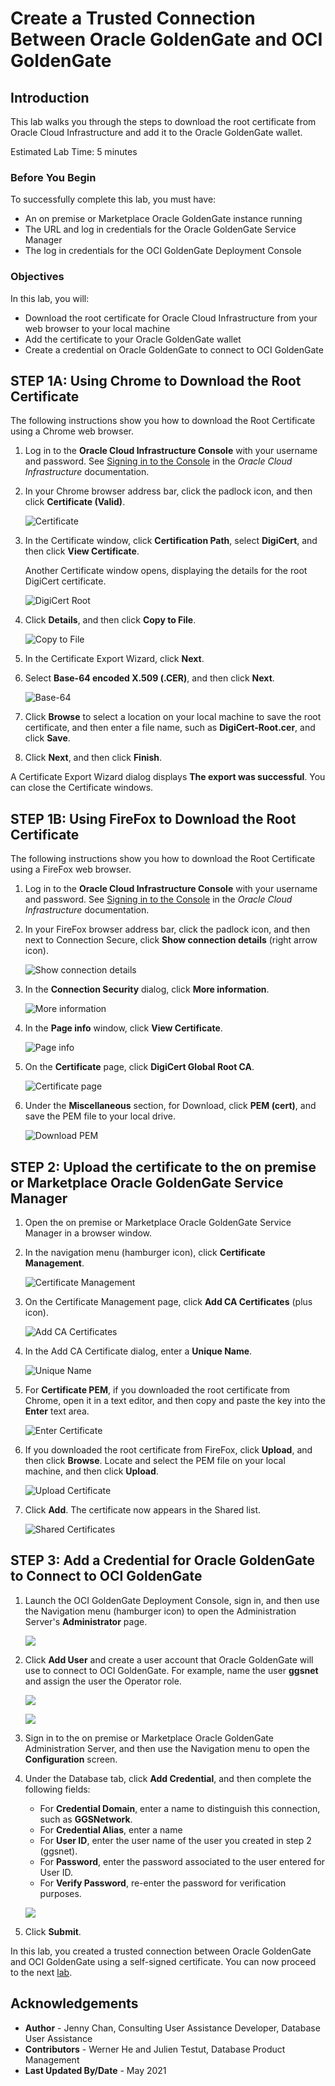 # Create a Trusted Connection Between Oracle GoldenGate and OCI GoldenGate

## Introduction

This lab walks you through the steps to download the root certificate from Oracle Cloud Infrastructure and add it to the Oracle GoldenGate wallet.

Estimated Lab Time: 5 minutes


### Before You Begin

To successfully complete this lab, you must have:

* An on premise or Marketplace Oracle GoldenGate instance running
* The URL and log in credentials for the Oracle GoldenGate Service Manager
* The log in credentials for the OCI GoldenGate Deployment Console

### Objectives

In this lab, you will:
* Download the root certificate for Oracle Cloud Infrastructure from your web browser to your local machine
* Add the certificate to your Oracle GoldenGate wallet
* Create a credential on Oracle GoldenGate to connect to OCI GoldenGate

## **STEP 1A**: Using Chrome to Download the Root Certificate

The following instructions show you how to download the Root Certificate using a Chrome web browser.

1.  Log in to the **Oracle Cloud Infrastructure Console** with your username and password. See [Signing in to the Console](https://docs.cloud.oracle.com/en-us/iaas/Content/GSG/Tasks/signingin.htm) in the *Oracle Cloud Infrastructure* documentation.

2.  In your Chrome browser address bar, click the padlock icon, and then click **Certificate (Valid)**.

    ![Certificate](images/01-04-certificate.png)

3.  In the Certificate window, click **Certification Path**, select **DigiCert**, and then click **View Certificate**.

    Another Certificate window opens, displaying the details for the root DigiCert certificate.

    ![DigiCert Root](images/01-04-digicert.png)

4.  Click **Details**, and then click **Copy to File**.

    ![Copy to File](images/01-05.png)

5.  In the Certificate Export Wizard, click **Next**.

6.  Select **Base-64 encoded X.509 (.CER)**, and then click **Next**.

    ![Base-64](images/01-07.png)

7.  Click **Browse** to select a location on your local machine to save the root certificate, and then enter a file name, such as **DigiCert-Root.cer**, and click **Save**.

8.  Click **Next**, and then click **Finish**.

A Certificate Export Wizard dialog displays **The export was successful**. You can close the Certificate windows.

## **STEP 1B:** Using FireFox to Download the Root Certificate

The following instructions show you how to download the Root Certificate using a FireFox web browser.

1.  Log in to the **Oracle Cloud Infrastructure Console** with your username and password. See [Signing in to the Console](https://docs.cloud.oracle.com/en-us/iaas/Content/GSG/Tasks/signingin.htm) in the *Oracle Cloud Infrastructure* documentation.

2.  In your FireFox browser address bar, click the padlock icon, and then next to Connection Secure, click **Show connection details** (right arrow icon).

    ![Show connection details](images/01b-02.png)

3.  In the **Connection Security** dialog, click **More information**.

    ![More information](images/01b-03.png)

4.  In the **Page info** window, click **View Certificate**.

    ![Page info](images/01b-04.png)

5.  On the **Certificate** page, click **DigiCert Global Root CA**.

    ![Certificate page](images/01b-05.png)

6.  Under the **Miscellaneous** section, for Download, click **PEM (cert)**, and save the PEM file to your local drive.

    ![Download PEM](images/01b-06.png)

## **STEP 2:** Upload the certificate to the on premise or Marketplace Oracle GoldenGate Service Manager

1.  Open the on premise or Marketplace Oracle GoldenGate Service Manager in a browser window.

2.  In the navigation menu (hamburger icon), click **Certificate Management**.

    ![Certificate Management](images/02-01-certmgmt.png)

3.  On the Certificate Management page, click **Add CA Certificates** (plus icon).

    ![Add CA Certificates](images/02-03-addcert.png)

4.  In the Add CA Certificate dialog, enter a **Unique Name**.

    ![Unique Name](images/02-04-addcertdialog.png)

5.  For **Certificate PEM**, if you downloaded the root certificate from Chrome, open it in a text editor, and then copy and paste the key into the **Enter** text area.

    ![Enter Certificate](images/02-05-entercert.png)

6.  If you downloaded the root certificate from FireFox, click **Upload**, and then click **Browse**. Locate and select the PEM file on your local machine, and then click **Upload**.

    ![Upload Certificate](images/02-06-uploadcert.png)

7.  Click **Add**.  The certificate now appears in the Shared list.

    ![Shared Certificates](images/02-07-certlist.png)

## **STEP 3:** Add a Credential for Oracle GoldenGate to Connect to OCI GoldenGate

1.  Launch the OCI GoldenGate Deployment Console, sign in, and then use the Navigation menu (hamburger icon) to open the Administration Server's **Administrator** page.

    ![](images/03-01.png)

2.  Click **Add User** and create a user account that Oracle GoldenGate will use to connect to OCI GoldenGate. For example, name the user **ggsnet** and assign the user the Operator role.

    ![](images/03-02.png)

    ![](images/03-02b.png)

3.  Sign in to the on premise or Marketplace Oracle GoldenGate Administration Server, and then use the Navigation menu to open the **Configuration** screen.

4.  Under the Database tab, click **Add Credential**, and then complete the following fields:

    * For **Credential Domain**, enter a name to distinguish this connection, such as **GGSNetwork**.
    * For **Credential Alias**,  enter a name
    * For **User ID**, enter the user name of the user you created in step 2 (ggsnet).
    * For **Password**, enter the password associated to the user entered for User ID.
    * For **Verify Password**, re-enter the password for verification purposes.

    ![](images/03-04.png)

5.  Click **Submit**.

In this lab, you created a trusted connection between Oracle GoldenGate and OCI GoldenGate using a self-signed certificate. You can now proceed to the next [lab](#next).


## Acknowledgements
* **Author** - Jenny Chan, Consulting User Assistance Developer, Database User Assistance
* **Contributors** -  Werner He and Julien Testut, Database Product Management
* **Last Updated By/Date** - May 2021
